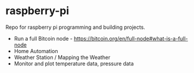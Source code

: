 # raspberry-pi
Repo for raspberry pi programming and building projects.

* Run a full Bitcoin node - https://bitcoin.org/en/full-node#what-is-a-full-node
* Home Automation
* Weather Station / Mapping the Weather
* Monitor and plot temperature data, pressure data
